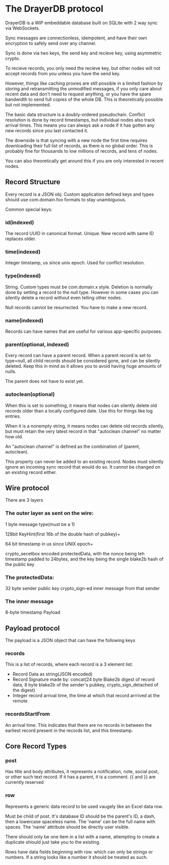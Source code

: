 
# The DrayerDB protocol

DrayerDB is a WIP embeddable database built on SQLite with 2 way sync via WebSockets.

Sync messages are connectionless, idempotent, and have their own encryption to safely send over any channel.

Sync is done via two keys, the send key and recieve key, using asymmetric crypto.

To recieve records, you only need the recieve key, but other nodes will not accept records from you unless you have the send key.

However, things like caching proxies are still possible in a limited fashion by storing and retransmitting the unmodified messages, if
you only care about recent data and don't need to request anything, or you have the spare bandwidth to send full copies of the whole DB.
This is theoretically possible but not implememted.


The basic data structure is a doubly-ordered pseudochain.  Conflict resolution is done by record timestamps, but individual nodes
also track arrival times. This means you can always ask a node if it has gotten any new records since you last contacted it.

The downside is that syncing with a new node the first time requires downloading their full list of records, as there is no global order.
This is probably fine for thousands to low millions of records, and tens of nodes.

You can also theoretically get around this if you are only interested in recent nodes.


## Record Structure

Every record is a JSON obj.  Custom application defined keys and types should use com.domain.foo formats to stay unambiguous.

Common special keys:

### id(indexed)

The record UUID in canonical format.  Unique. New record with same ID replaces older.

###  time(indexed)

Integer timstamp, us since unix epoch. Used for conflict resolution.

### type(indexed)

String.  Custom types must be com.domain.x style.  Deletion is normally done by setting a record to the null type.
However in some cases you can silently delete a record without even telling other nodes.

Null records cannot be resurrected. You have to make a new record.

### name(indexed)
Records can have names that are useful for various app-specific purposes.

### parent(optional, indexed)
Every record can have a parent record.  When a parent record is set to type=null, all child records should be considered gone,
and can be silently deleted.  Keep this in mind as it allows you to avoid having huge amounts of nulls.

The parent does not have to exist yet.


### autoclean(optional)
When this is set to something, it means that nodes can silently delete old records older than a locally configured date.  Use this for things like log entries.

When it is a nonempty string, it means nodes can delete old records silently, but must retain the very latest record in that "autoclean channel" no matter how old.

An "autoclean channel" is defined as the combination of (parent, autoclean).

This property can never be added to an existing record.  Nodes must silently ignore an incoming sync record that would do so. It cannot be changed on an existing record either.


## Wire protocol

There are 3 layers

### The outer layer as sent on the wire:

1 byte message type(must be a 1)

128bit KeyHint(first 16b of the double hash of pubkey)+

64 bit timestamp in us since UNIX epoch+

crypto_secetbox encoded protectedData, with the nonce being teh timestamp padded to 24bytes,
and the key being the single blake2b hash of the public key


### The protectedData:

32 byte sender public key
crypto_sign-ed inner message from that sender


### The inner message
8-byte timestamp
Payload

## Payload protocol
The payload is a JSON object that can have the following keys


### records

This is a list of records, where each record is a 3 element list:

* Record Data as string(JSON encoded)
* Record Signature made by: concat(24 byte Blake2b digest of record data, 8 byte blake2b of the sender's pubkey, crypto_sign_detached of the digest)
* Integer record arrival time, the time at which that record arrrived at the remote

### recordsStartFrom

An arrival time.  This indicates that there are no records in between the earliest record present in the records list, and this timestamp.




## Core Record Types

### post

Has title and body attributes, it represents a notification, note, social post, or other such text record.  If it has a parent, it is a comment.
{{ and }} are currently reserved

### row

Represents a generic data record to be used vaugely like an Excel data row.

Must be child of post.  It's database ID should be the parent's ID, a dash, then a lowercase spaceless name.  The 'name' can be the full
name with spaces.   The 'name' attribute should be directly user visible.

There should only be one item in a list with a name, attempting to create a duplicate shiould just take you to the existing.

Rows have data fields beginning with row. which can only be strings or numbers.  If a string looks like a number it should be treated as such.

